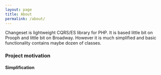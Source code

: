 ```yaml
---
layout: page
title: About
permalink: /about/
---
```


Changeset is lightweight CQRS/ES library for PHP. It is based little bit on Prooph and little bit on Broadway.
However it is much simplified and basic functionality contains maybe dozen of classes.

### Project motivation

#### Simplification

